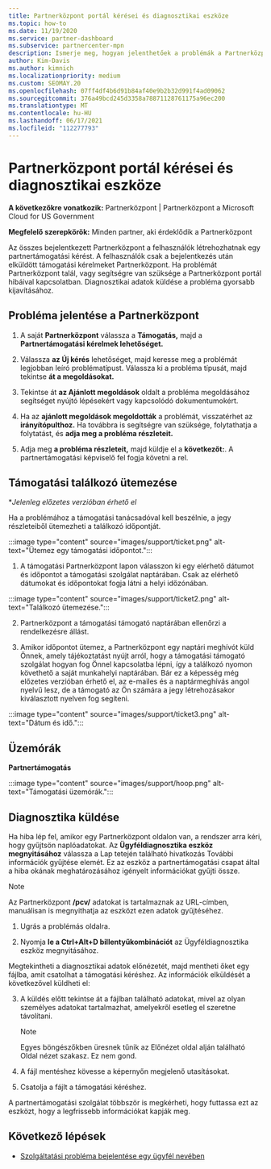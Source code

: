 ```yaml
---
title: Partnerközpont portál kérései és diagnosztikai eszköze
ms.topic: how-to
ms.date: 11/19/2020
ms.service: partner-dashboard
ms.subservice: partnercenter-mpn
description: Ismerje meg, hogyan jelenthetőek a problémák a Partnerközpont és hogyan gyűjthetőek diagnosztikai adatok a partnertámogatási csapat számára.
author: Kim-Davis
ms.author: kimnich
ms.localizationpriority: medium
ms.custom: SEOMAY.20
ms.openlocfilehash: 07ff4df4b6d91b84af40e9b2b32d991f4ad09062
ms.sourcegitcommit: 376a49bcd245d3358a78871128761175a96ec200
ms.translationtype: MT
ms.contentlocale: hu-HU
ms.lasthandoff: 06/17/2021
ms.locfileid: "112277793"
---
```

# <a name="partner-center-portal-requests-and-diagnostic-tool"></a>Partnerközpont portál kérései és diagnosztikai eszköze

**A következőkre vonatkozik:** Partnerközpont | Partnerközpont a Microsoft Cloud for US Government

**Megfelelő szerepkörök:** Minden partner, aki érdeklődik a Partnerközpont

Az összes bejelentkezett Partnerközpont a felhasználók létrehozhatnak egy partnertámogatási kérést. A felhasználók csak a bejelentkezés után elküldött támogatási kérelmeket Partnerközpont.
Ha problémát Partnerközpont talál, vagy segítségre van szüksége a Partnerközpont portál hibáival kapcsolatban. Diagnosztikai adatok küldése a probléma gyorsabb kijavításához.

## <a name="report-a-problem-with-the-partner-center"></a>Probléma jelentése a Partnerközpont

1. A saját **Partnerközpont** válassza a **Támogatás,** majd a **Partnertámogatási kérelmek lehetőséget.**

2. Válassza **az Új kérés** lehetőséget, majd keresse meg a problémát legjobban leíró problématípust. Válassza ki a probléma típusát, majd tekintse **át a megoldásokat.**

3. Tekintse át **az Ajánlott megoldások** oldalt a probléma megoldásához segítséget nyújtó lépésekért vagy kapcsolódó dokumentumokért.

4. Ha az **ajánlott megoldások megoldották** a problémát, visszatérhet az **irányítópulthoz.** Ha továbbra is segítségre van szüksége, folytathatja a folytatást, és **adja meg a probléma részleteit.**

5. Adja meg **a probléma részleteit,** majd küldje el a **következőt:**. A partnertámogatási képviselő fel fogja követni a rel.

## <a name="schedule-a-support-appointment"></a>Támogatási találkozó ütemezése 

**Jelenleg előzetes verzióban érhető el*

Ha a problémához a támogatási tanácsadóval kell beszélnie, a jegy részleteiből ütemezheti a találkozó időpontját.

:::image type="content" source="images/support/ticket.png" alt-text="Ütemez egy támogatási időpontot.":::

1.  A támogatási Partnerközpont lapon válasszon ki egy elérhető dátumot és időpontot a támogatási szolgálat naptárában. Csak az elérhető dátumokat és időpontokat fogja látni a helyi időzónában.

:::image type="content" source="images/support/ticket2.png" alt-text="Találkozó ütemezése.":::

2. Partnerközpont a támogatási támogató naptárában ellenőrzi a rendelkezésre állást.

1. Amikor időpontot ütemez, a Partnerközpont egy naptári meghívót küld Önnek, amely tájékoztatást nyújt arról, hogy a támogatási támogató szolgálat hogyan fog Önnel kapcsolatba lépni, így a találkozó nyomon követhető a saját munkahelyi naptárában.  Bár ez a képesség még előzetes verzióban érhető el, az e-mailes és a naptármeghívás angol nyelvű lesz, de a támogató az Ön számára a jegy létrehozásakor kiválasztott nyelven fog segíteni.

:::image type="content" source="images/support/ticket3.png" alt-text="Dátum és idő.":::

## <a name="hours-of-operation"></a>Üzemórák

**Partnertámogatás**

:::image type="content" source="images/support/hoop.png" alt-text="Támogatási üzemórák.":::

## <a name="send-diagnostics"></a>Diagnosztika küldése

Ha hiba lép fel, amikor egy Partnerközpont oldalon van, a rendszer arra kéri, hogy gyűjtsön naplóadatokat. Az **Ügyféldiagnosztika eszköz megnyitásához** válassza a Lap tetején található hivatkozás További információk gyűjtése elemét. Ez az eszköz a partnertámogatási csapat által a hiba okának meghatározásához igényelt információkat gyűjti össze. 

>[!NOTE]
>Az Partnerközpont **/pcv/** adatokat is tartalmaznak az URL-címben, manuálisan is megnyithatja az eszközt ezen adatok gyűjtéséhez.

1. Ugrás a problémás oldalra.

2. Nyomja **le a Ctrl+Alt+D billentyűkombinációt** az Ügyféldiagnosztika eszköz megnyitásához.

Megtekintheti a diagnosztikai adatok előnézetét, majd mentheti őket egy fájlba, amit csatolhat a támogatási kéréshez. Az információk elküldését a következővel küldheti el:

3. A küldés előtt tekintse át a fájlban található adatokat, mivel az olyan személyes adatokat tartalmazhat, amelyekről esetleg el szeretne távolítani.

    >[!NOTE]
    >Egyes böngészőkben  üresnek tűnik az Előnézet  oldal alján található Oldal nézet szakasz. Ez nem gond.

4. A fájl mentéshez kövesse a képernyőn megjelenő utasításokat.

5. Csatolja a fájlt a támogatási kéréshez.

A partnertámogatási szolgálat többször is megkérheti, hogy futtassa ezt az eszközt, hogy a legfrissebb információkat kapják meg.

## <a name="next-steps"></a>Következő lépések

- [Szolgáltatási probléma bejelentése egy ügyfél nevében](report-problems-on-behalf-of-a-customer.md)
